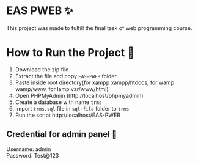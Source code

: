 # EAS PWEB :sparkles:
This project was made to fulfill the final task of web programming course.

# How to Run the Project :memo:
1. Download the zip file
2. Extract the file and copy `EAS-PWEB` folder
3. Paste inside root directory(for xampp xampp/htdocs, for wamp wamp/www, for lamp var/www/html)
4. Open PHPMyAdmin (http://localhost/phpmyadmin)
5. Create a database with name `trms`
6. Import `trms.sql` file in `sql-file` folder to `trms`
7. Run the script http://localhost/EAS-PWEB

## Credential for admin panel :key:
Username: admin <br>
Password: Test@123
